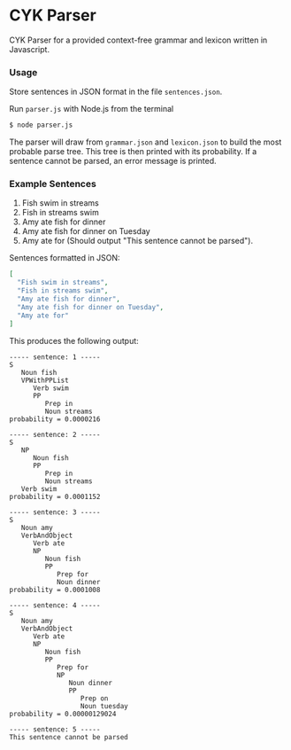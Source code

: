 CYK Parser
=======================
CYK Parser for a provided context-free grammar and lexicon written in Javascript. 


### Usage ###
Store sentences in JSON format in the file ```sentences.json```.

Run ```parser.js``` with Node.js from the terminal

```sh
$ node parser.js
```

The parser will draw from ```grammar.json``` and ```lexicon.json``` to build the most probable parse tree. This tree is then printed with its probability. If a sentence cannot be parsed, an error message is printed. 

### Example Sentences ###
1. Fish swim in streams
2. Fish in streams swim
3. Amy ate fish for dinner
4. Amy ate fish for dinner on Tuesday
5. Amy ate for (Should output "This sentence cannot be parsed").

Sentences formatted in JSON: 

```json
[
  "Fish swim in streams",
  "Fish in streams swim",
  "Amy ate fish for dinner",
  "Amy ate fish for dinner on Tuesday",
  "Amy ate for"
]
```

This produces the following output:

```
----- sentence: 1 -----
S
   Noun fish
   VPWithPPList
      Verb swim
      PP
         Prep in
         Noun streams
probability = 0.0000216

----- sentence: 2 -----
S
   NP
      Noun fish
      PP
         Prep in
         Noun streams
   Verb swim
probability = 0.0001152

----- sentence: 3 -----
S
   Noun amy
   VerbAndObject
      Verb ate
      NP
         Noun fish
         PP
            Prep for
            Noun dinner
probability = 0.0001008

----- sentence: 4 -----
S
   Noun amy
   VerbAndObject
      Verb ate
      NP
         Noun fish
         PP
            Prep for
            NP
               Noun dinner
               PP
                  Prep on
                  Noun tuesday
probability = 0.00000129024

----- sentence: 5 -----
This sentence cannot be parsed

```
